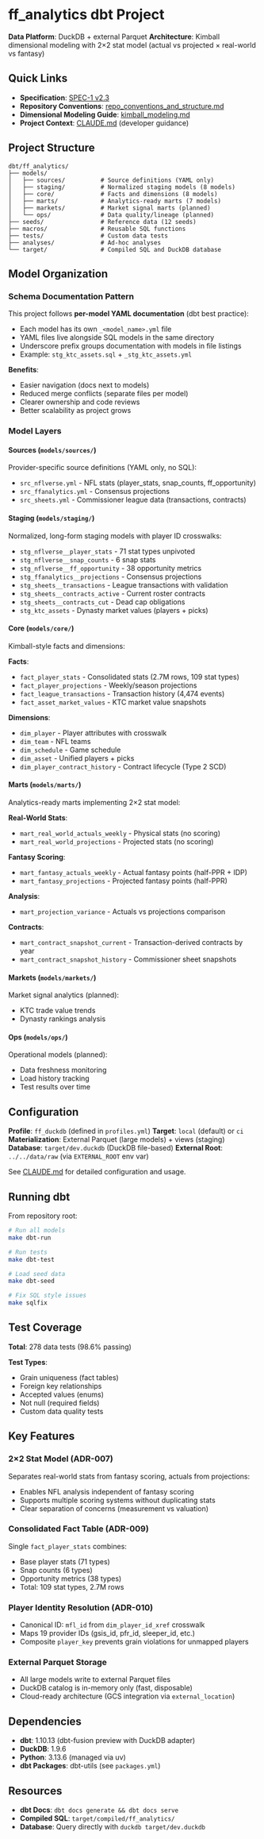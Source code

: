 # ff_analytics dbt Project

**Data Platform**: DuckDB + external Parquet
**Architecture**: Kimball dimensional modeling with 2×2 stat model (actual vs projected × real-world vs fantasy)

## Quick Links

- **Specification**: [SPEC-1 v2.3](../../docs/spec/SPEC-1_v_2.2.md)
- **Repository Conventions**: [repo_conventions_and_structure.md](../../docs/dev/repo_conventions_and_structure.md)
- **Dimensional Modeling Guide**: [kimball_modeling.md](../../docs/architecture/kimball_modeling_guidance/kimbal_modeling.md)
- **Project Context**: [CLAUDE.md](./CLAUDE.md) (developer guidance)

## Project Structure

```
dbt/ff_analytics/
├── models/
│   ├── sources/          # Source definitions (YAML only)
│   ├── staging/          # Normalized staging models (8 models)
│   ├── core/             # Facts and dimensions (8 models)
│   ├── marts/            # Analytics-ready marts (7 models)
│   ├── markets/          # Market signal marts (planned)
│   └── ops/              # Data quality/lineage (planned)
├── seeds/                # Reference data (12 seeds)
├── macros/               # Reusable SQL functions
├── tests/                # Custom data tests
├── analyses/             # Ad-hoc analyses
└── target/               # Compiled SQL and DuckDB database
```

## Model Organization

### Schema Documentation Pattern

This project follows **per-model YAML documentation** (dbt best practice):

- Each model has its own `_<model_name>.yml` file
- YAML files live alongside SQL models in the same directory
- Underscore prefix groups documentation with models in file listings
- Example: `stg_ktc_assets.sql` + `_stg_ktc_assets.yml`

**Benefits**:
- Easier navigation (docs next to models)
- Reduced merge conflicts (separate files per model)
- Clearer ownership and code reviews
- Better scalability as project grows

### Model Layers

#### Sources (`models/sources/`)
Provider-specific source definitions (YAML only, no SQL):
- `src_nflverse.yml` - NFL stats (player_stats, snap_counts, ff_opportunity)
- `src_ffanalytics.yml` - Consensus projections
- `src_sheets.yml` - Commissioner league data (transactions, contracts)

#### Staging (`models/staging/`)
Normalized, long-form staging models with player ID crosswalks:
- `stg_nflverse__player_stats` - 71 stat types unpivoted
- `stg_nflverse__snap_counts` - 6 snap stats
- `stg_nflverse__ff_opportunity` - 38 opportunity metrics
- `stg_ffanalytics__projections` - Consensus projections
- `stg_sheets__transactions` - League transactions with validation
- `stg_sheets__contracts_active` - Current roster contracts
- `stg_sheets__contracts_cut` - Dead cap obligations
- `stg_ktc_assets` - Dynasty market values (players + picks)

#### Core (`models/core/`)
Kimball-style facts and dimensions:

**Facts**:
- `fact_player_stats` - Consolidated stats (2.7M rows, 109 stat types)
- `fact_player_projections` - Weekly/season projections
- `fact_league_transactions` - Transaction history (4,474 events)
- `fact_asset_market_values` - KTC market value snapshots

**Dimensions**:
- `dim_player` - Player attributes with crosswalk
- `dim_team` - NFL teams
- `dim_schedule` - Game schedule
- `dim_asset` - Unified players + picks
- `dim_player_contract_history` - Contract lifecycle (Type 2 SCD)

#### Marts (`models/marts/`)
Analytics-ready marts implementing 2×2 stat model:

**Real-World Stats**:
- `mart_real_world_actuals_weekly` - Physical stats (no scoring)
- `mart_real_world_projections` - Projected stats (no scoring)

**Fantasy Scoring**:
- `mart_fantasy_actuals_weekly` - Actual fantasy points (half-PPR + IDP)
- `mart_fantasy_projections` - Projected fantasy points (half-PPR)

**Analysis**:
- `mart_projection_variance` - Actuals vs projections comparison

**Contracts**:
- `mart_contract_snapshot_current` - Transaction-derived contracts by year
- `mart_contract_snapshot_history` - Commissioner sheet snapshots

#### Markets (`models/markets/`)
Market signal analytics (planned):
- KTC trade value trends
- Dynasty rankings analysis

#### Ops (`models/ops/`)
Operational models (planned):
- Data freshness monitoring
- Load history tracking
- Test results over time

## Configuration

**Profile**: `ff_duckdb` (defined in `profiles.yml`)
**Target**: `local` (default) or `ci`
**Materialization**: External Parquet (large models) + views (staging)
**Database**: `target/dev.duckdb` (DuckDB file-based)
**External Root**: `../../data/raw` (via `EXTERNAL_ROOT` env var)

See [CLAUDE.md](./CLAUDE.md) for detailed configuration and usage.

## Running dbt

From repository root:

```bash
# Run all models
make dbt-run

# Run tests
make dbt-test

# Load seed data
make dbt-seed

# Fix SQL style issues
make sqlfix
```

## Test Coverage

**Total**: 278 data tests (98.6% passing)

**Test Types**:
- Grain uniqueness (fact tables)
- Foreign key relationships
- Accepted values (enums)
- Not null (required fields)
- Custom data quality tests

## Key Features

### 2×2 Stat Model (ADR-007)
Separates real-world stats from fantasy scoring, actuals from projections:
- Enables NFL analysis independent of fantasy scoring
- Supports multiple scoring systems without duplicating stats
- Clear separation of concerns (measurement vs valuation)

### Consolidated Fact Table (ADR-009)
Single `fact_player_stats` combines:
- Base player stats (71 types)
- Snap counts (6 types)
- Opportunity metrics (38 types)
- Total: 109 stat types, 2.7M rows

### Player Identity Resolution (ADR-010)
- Canonical ID: `mfl_id` from `dim_player_id_xref` crosswalk
- Maps 19 provider IDs (gsis_id, pfr_id, sleeper_id, etc.)
- Composite `player_key` prevents grain violations for unmapped players

### External Parquet Storage
- All large models write to external Parquet files
- DuckDB catalog is in-memory only (fast, disposable)
- Cloud-ready architecture (GCS integration via `external_location`)

## Dependencies

- **dbt**: 1.10.13 (dbt-fusion preview with DuckDB adapter)
- **DuckDB**: 1.9.6
- **Python**: 3.13.6 (managed via uv)
- **dbt Packages**: dbt-utils (see `packages.yml`)

## Resources

- **dbt Docs**: `dbt docs generate && dbt docs serve`
- **Compiled SQL**: `target/compiled/ff_analytics/`
- **Database**: Query directly with `duckdb target/dev.duckdb`
